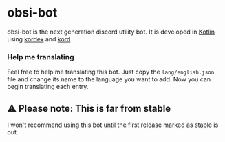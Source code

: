 # obsi-bot

obsi-bot is the next generation discord utility bot.
It is developed in [Kotlin](https://kotlinlang.org) using [kordex](https://github.com/Kord-Extensions/kord-extensions) and [kord](https://github.com/kordlib/kord)

### Help me translating

Feel free to help me translating this bot. Just copy the `lang/english.json` file and change its name to the language you want to add. Now you can begin translating each entry.

## ⚠️ Please note: This is far from stable

I won't recommend using this bot until the first release marked as stable is out.